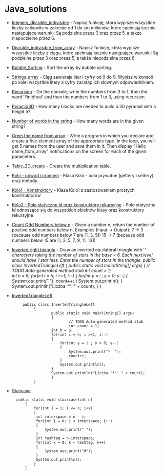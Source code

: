 # Java_solutions

- [Integers_divisible_indivisible](https://gist.github.com/MagdalenaOlak/b1b240b7a36ef7faf003e2206d33e4b4) -  Napisz funkcję, która wypisze wszystkie liczby całkowite w zakresie od 1 do stu milionów, które spełniają łacznie następujące warunki:
Są podzielne przez 3 oraz przez 5, a także niepodzielne przez 6.
- [Divisible_indivisible_from_array](https://gist.github.com/MagdalenaOlak/bcdf26dbde0355b300d457ebbc345ac2) -  Napisz funkcję, która wypisze wszystkie liczby z ciągu, które spełniają łacznie następujące warunki:
Są podzielne przez 3 oraz przez 5, a także niepodzielne przez 6.
- [Bubble_Sorting](https://gist.github.com/MagdalenaOlak/cc7c9a8ffbfc8763636f5f0b2e381753) - Sort the array by bubble sorting.
- [Strings_array](https://gist.github.com/MagdalenaOlak/69bbd3dba4a600053fada7f6f5995813) - Ciąg zawieraja liter i cyfry od 0 do 9. Wypisz w konsoli po kolei wszystkie litery a cyfry zacstąp ich słownym odpowiednikiem. 
- [Recursion](https://gist.github.com/MagdalenaOlak/b1fc17a476d11cff012daacc9f09d002) - On the console, write the numbers from 3 to 1, then the word 'Finidhed' and then the numbers from 1 to 3, using recursion.
- [Pyramid3D](https://gist.github.com/MagdalenaOlak/103b41a9287cb8bb4ddea458022dbdbf) - How many blocks are needed to build a 3D pyramid with a height h?
- [Number of words in the string](https://gist.github.com/MagdalenaOlak/baae33b9eb5c4f388c5ad75da18eb521) - How many words are in the given string?
- [Greet the name from array](https://gist.github.com/MagdalenaOlak/fb20c985a242b1bbe8908d9df2f167f5) - Write a program in which you declare and create a five-element array of the appropriate type. In the loop, you will get 5 names from the user and save them in it. Then display "Hello name_ftom_array" notifications on the screen for each of the given parameters.
- [Table_2D_create](https://gist.github.com/MagdalenaOlak/e2b88bdc4d3e6bc3c9d8599d0c03ae98) - Create the multiplication table.
- [Koło - obwód i promień](https://gist.github.com/MagdalenaOlak/ba3a492f9c1ebe60ef40e2b8c06ad406) - Klasa Kolo - pola prywatne (gettery i settery), oraz metody.
- [Kolo1 - Konstruktory](https://gist.github.com/MagdalenaOlak/cc5190cd41ec245774d750dcfa990103) - Klasa Kolo1 z zastosowaniem prostych konstruktorów
- [Kolo2 - Pole statyczne Id oraz konstruktory rekursyjne](https://gist.github.com/MagdalenaOlak/0c84fa014025af56cf6a29573623ca43) - Pole statyczne Id odnoszące się do wszystkich obiektów klasy oraz konstruktory rekursyjne
- [Count Odd Numbers below n](https://gist.github.com/MagdalenaOlak/80a8d0812af9a435e5eb27d95dc23693) - Given a number n, return the number of positive odd numbers below n. Examples (Input -> Output):
        7  -> 3 (because odd numbers below 7 are [1, 3, 5])
        15 -> 7 (because odd numbers below 15 are [1, 3, 5, 7, 9, 11, 13])
- [Inverted right triangle](https://gist.github.com/MagdalenaOlak/92fc65ce108a8fee1dc4b6ece1a74afa) - Draw an inverted equilateral triangle with '*' characters taking the number of stars in the base = 6. Each next level should have 1 star less. Enter the number of stars in the triangle.
                public class InvertedTriangleLeft 
                {
                        public static void main(String[] args) 
                        {
                                // TODO Auto-generated method stub
                                int count = 1;        
                        int h = 6;
                        for(int i = h; i >=1; i--)
                        {
                            for(int y = i ; y > 0; y--)
                            {
                                System.out.print("*  ");
                                count++;
                            }
                            System.out.println();
                        }
                        System.out.println("Liczba '*': " + count);
                        }
                }
     

- [InvertedTriangleLeft]()

           public class InvertedTriangleLeft 
                {
                        public static void main(String[] args) 
                        {
                                // TODO Auto-generated method stub
                                int count = 1;        
                        int h = 6;
                        for(int i = h; i >=1; i--)
                        {
                            for(int y = i ; y > 0; y--)
                            {
                                System.out.print("*  ");
                                count++;
                            }
                            System.out.println();
                        }
                        System.out.println("Liczba '*': " + count);
                        }
                }


- [Staircase](https://www.hackerrank.com/challenges/staircase/problem?h_r=profile)

        public static void staircase(int n) 
            {       
                for(int i = 1; i <= n; i++)
                {
                 int interspace = n - i;
                 for(int j = 0; j < interspace; j++)
                 {
                     System.out.print(" ");
                 }
                 int hashtag = n-interspace;
                 for(int k = 0; k < hashtag; k++)
                 {
                     System.out.print("#");
                 } 
                 System.out.println();
                }   
            }
    
